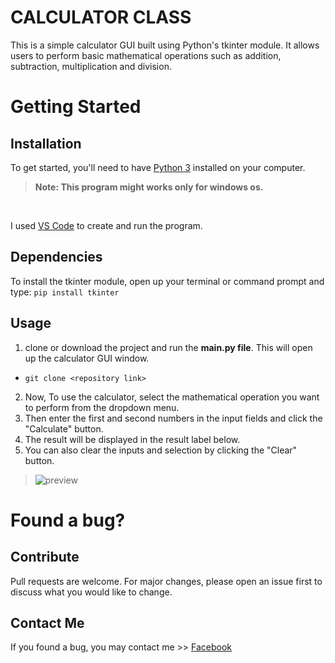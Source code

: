 # CALCULATOR CLASS
This is a simple calculator GUI built using Python's tkinter module. It allows users to perform basic mathematical operations such as addition, subtraction, multiplication and division.

# Getting Started
## Installation
To get started, you'll need to have [Python 3](https://www.python.org/downloads/) installed on your computer. <br/>
>**Note: This program might works only for windows os.**
<br/>

I used [VS Code](https://code.visualstudio.com/download) to create and run the program.

## Dependencies
To install the tkinter module, open up your terminal or command prompt and type:
```pip install tkinter```

## Usage
1. clone or download the project and run the **main.py file**. This will open up the calculator GUI window.
- ```git clone <repository link>```
2. Now, To use the calculator, select the mathematical operation you want to perform from the dropdown menu. 
3. Then enter the first and second numbers in the input fields and click the "Calculate" button. 
4. The result will be displayed in the result label below.
5. You can also clear the inputs and selection by clicking the "Clear" button.

>![preview](preview.png)

# Found a bug?
## Contribute
Pull requests are welcome. For major changes, please open an issue first to discuss what you would like to change.
## Contact Me
If you found a bug, you may contact me >>
[Facebook](https://www.facebook.com/irishcammagay1/)